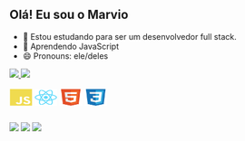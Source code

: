 ## Olá! Eu sou o Marvio


- 🔭 Estou estudando para ser um desenvolvedor full stack.
- 🌱 Aprendendo JavaScript
- 😄 Pronouns: ele/deles

<div>
  <a href="https://github.com/Marvio76">
    <img height="180em" src="https://github-readme-stats.vercel.app/api?username=Marvio76&show_icons=true&theme=dracula&include_all_commits=true&count_private=true"/>
    <img height="180em" src="https://github-readme-stats.vercel.app/api/top-langs/?username=Marvio76&layout=compact&langs_count=16&theme=dracula"/>
  </a>
</div>

<div style="display: inline_block"><br>
  <img align="center" alt="Marvio-Js" height="30" width="40" src="https://raw.githubusercontent.com/devicons/devicon/master/icons/javascript/javascript-plain.svg">
  <img align="center" alt="Marvio-React" height="30" width="40" src="https://raw.githubusercontent.com/devicons/devicon/master/icons/react/react-original.svg">
  <img align="center" alt="Marvio-HTML" height="30" width="40" src="https://raw.githubusercontent.com/devicons/devicon/master/icons/html5/html5-original.svg">
  <img align="center" alt="Marvio-CSS" height="30" width="40" src="https://raw.githubusercontent.com/devicons/devicon/master/icons/css3/css3-original.svg">
          
</div>
  
 ##
 
<div> 
  <a href="https://instagram.com/marvio_s" target="_blank"><img src="https://img.shields.io/badge/-Instagram-%23E4405F?style=for-the-badge&logo=instagram&logoColor=white" target="_blank"></a>
  <a href = "mailto: marvioty@gmail.com"><img src="https://img.shields.io/badge/-Gmail-%23333?style=for-the-badge&logo=gmail&logoColor=white" target="_blank"></a>
  <a href="https://www.linkedin.com/in/marvio-rodrigues-668a482a6" target="_blank"><img src="https://img.shields.io/badge/-LinkedIn-%230077B5?style=for-the-badge&logo=linkedin&logoColor=white" target="_blank"></a> 
  
</div>


